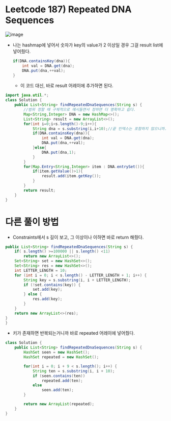 # Leetcode 187) Repeated DNA Sequences

![image](https://user-images.githubusercontent.com/37058233/118410076-83302780-b642-11eb-82c9-991e6b4f8bdd.png)

- 나는 hashmap에 넣어서 숫자가 key의 value가 2 이상일 경우 그걸 result list에 넣어줬다.

  ```java
  if(DNA.containsKey(dna)){
      int val = DNA.get(dna); 
      DNA.put(dna,++val);
  }
  ```

  - 이 코드 대신, 바로 result 어레이에 추가하면 된다. 

```java
import java.util.*;
class Solution {
    public List<String> findRepeatedDnaSequences(String s) {
        //범위 정할 때 구체적으로 예시들면서 정하면 더 명확하고 쉽다.
        Map<String,Integer> DNA = new HashMap<>();
        List<String> result = new ArrayList<>();
        for(int i=0;i<s.length()-9;i++){
            String dna = s.substring(i,i+10);//끝 인덱스는 포함하지 않으니까.
            if(DNA.containsKey(dna)){
                int val = DNA.get(dna); 
                DNA.put(dna,++val);
            }else{
                DNA.put(dna,1);
            }
        }
        for(Map.Entry<String,Integer> item : DNA.entrySet()){
            if(item.getValue()>1){
                result.add(item.getKey());
            }
        }
        return result;
    }
}
```

# 다른 풀이 방법

- Constraints에서 s 길이 보고, 그 이상이나 이하면 바로 return 해줬다. 

```java
public List<String> findRepeatedDnaSequences(String s) {
    if( s.length() >=100000 || s.length() <11)
        return new ArrayList<>();
    Set<String> set = new HashSet<>();
    Set<String> res = new HashSet<>();
    int LETTER_LENGTH = 10;
    for (int i = 0; i < s.length() - LETTER_LENGTH + 1; i++) {
        String key = s.substring(i, i + LETTER_LENGTH);
        if (!set.contains(key)) {
            set.add(key);
        } else {
            res.add(key);
        }
    }
    return new ArrayList<>(res);
}
}
```

- 키가 존재하면 반복되는거니까 바로 repeated 어레이에 넣어줬다.

```java
class Solution {
    public List<String> findRepeatedDnaSequences(String s) {
        HashSet seen = new HashSet();
        HashSet repeated = new HashSet();

        for(int i = 0; i + 9 < s.length(); i++) {
            String ten = s.substring(i, i + 10);
            if (seen.contains(ten))
                repeated.add(ten);
            else
                seen.add(ten);
        }

        return new ArrayList(repeated);
    }
}
```

